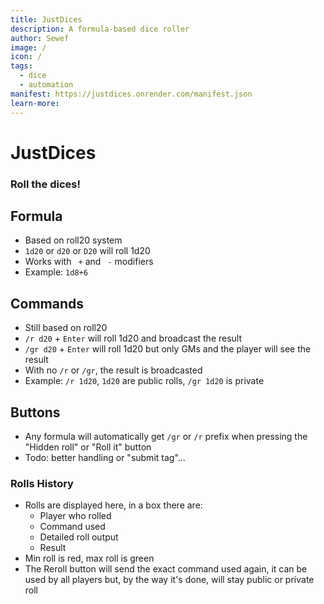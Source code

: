 ```yaml
---
title: JustDices
description: A formula-based dice roller
author: Sewef
image: /
icon: / 
tags:
  - dice
  - automation
manifest: https://justdices.onrender.com/manifest.json
learn-more: 
---
```



# JustDices

### Roll the dices!

## Formula
* Based on roll20 system
* `1d20` or `d20` or `D20` will roll 1d20
* Works with ` +` and ` -` modifiers
* Example: `1d8+6`

## Commands
* Still based on roll20
* `/r d20` + `Enter` will roll 1d20 and broadcast the result
* `/gr d20` + `Enter` will roll 1d20 but only GMs and the player will see the result
* With no `/r` or `/gr`, the result is broadcasted
* Example: `/r 1d20`, `1d20` are public rolls, `/gr 1d20` is private

## Buttons
* Any formula will automatically get `/gr` or `/r` prefix when pressing the "Hidden roll" or "Roll it" button
* Todo: better handling or "submit tag"...

### Rolls History

* Rolls are displayed here, in a box there are:
  - Player who rolled
  - Command used
  - Detailed roll output
  - Result
* Min roll is red, max roll is green
* The Reroll button will send the exact command used again, it can be used by all players but, by the way it's done, will stay public or private roll